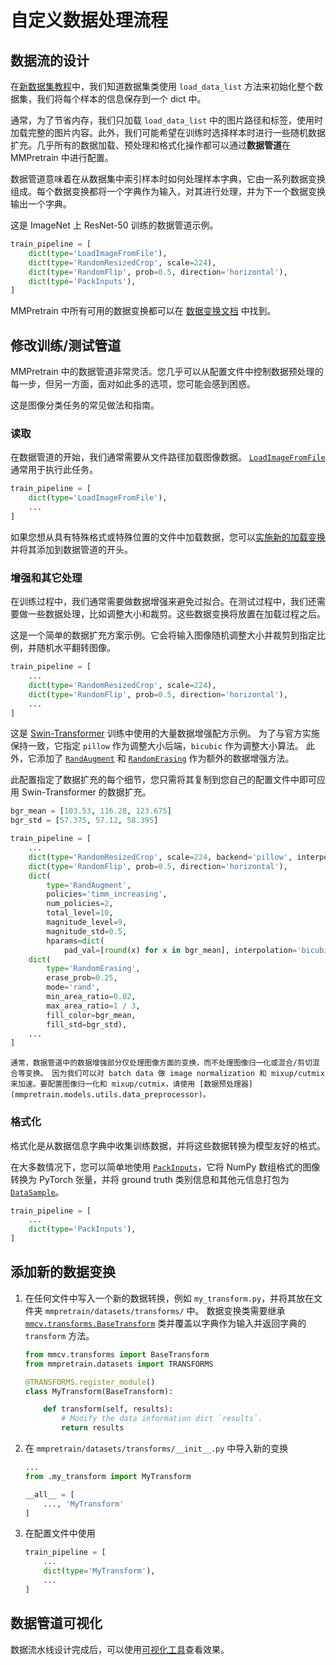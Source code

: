 # 自定义数据处理流程

## 数据流的设计

在[新数据集教程](./datasets.md)中，我们知道数据集类使用 `load_data_list` 方法来初始化整个数据集，我们将每个样本的信息保存到一个 dict 中。

通常，为了节省内存，我们只加载 `load_data_list` 中的图片路径和标签，使用时加载完整的图片内容。此外，我们可能希望在训练时选择样本时进行一些随机数据扩充。几乎所有的数据加载、预处理和格式化操作都可以通过**数据管道**在 MMPretrain 中进行配置。

数据管道意味着在从数据集中索引样本时如何处理样本字典，它由一系列数据变换组成。每个数据变换都将一个字典作为输入，对其进行处理，并为下一个数据变换输出一个字典。

这是 ImageNet 上 ResNet-50 训练的数据管道示例。

```python
train_pipeline = [
    dict(type='LoadImageFromFile'),
    dict(type='RandomResizedCrop', scale=224),
    dict(type='RandomFlip', prob=0.5, direction='horizontal'),
    dict(type='PackInputs'),
]
```

MMPretrain 中所有可用的数据变换都可以在 [数据变换文档](mmpretrain.datasets.transforms) 中找到。

## 修改训练/测试管道

MMPretrain 中的数据管道非常灵活。您几乎可以从配置文件中控制数据预处理的每一步，但另一方面，面对如此多的选项，您可能会感到困惑。

这是图像分类任务的常见做法和指南。

### 读取

在数据管道的开始，我们通常需要从文件路径加载图像数据。
[`LoadImageFromFile`](mmcv.transforms.LoadImageFromFile) 通常用于执行此任务。

```python
train_pipeline = [
    dict(type='LoadImageFromFile'),
    ...
]
```

如果您想从具有特殊格式或特殊位置的文件中加载数据，您可以[实施新的加载变换](#添加新的数据变换) 并将其添加到数据管道的开头。

### 增强和其它处理

在训练过程中，我们通常需要做数据增强来避免过拟合。在测试过程中，我们还需要做一些数据处理，比如调整大小和裁剪。这些数据变换将放置在加载过程之后。

这是一个简单的数据扩充方案示例。它会将输入图像随机调整大小并裁剪到指定比例，并随机水平翻转图像。

```python
train_pipeline = [
    ...
    dict(type='RandomResizedCrop', scale=224),
    dict(type='RandomFlip', prob=0.5, direction='horizontal'),
    ...
]
```

这是 [Swin-Transformer](../papers/swin_transformer.md) 训练中使用的大量数据增强配方示例。 为了与官方实施保持一致，它指定 `pillow` 作为调整大小后端，`bicubic` 作为调整大小算法。 此外，它添加了 [`RandAugment`](mmpretrain.datasets.transforms.RandAugment) 和 [`RandomErasing`](mmpretrain.datasets.transforms.RandomErasing) 作为额外的数据增强方法。

此配置指定了数据扩充的每个细节，您只需将其复制到您自己的配置文件中即可应用 Swin-Transformer 的数据扩充。

```python
bgr_mean = [103.53, 116.28, 123.675]
bgr_std = [57.375, 57.12, 58.395]

train_pipeline = [
    ...
    dict(type='RandomResizedCrop', scale=224, backend='pillow', interpolation='bicubic'),
    dict(type='RandomFlip', prob=0.5, direction='horizontal'),
    dict(
        type='RandAugment',
        policies='timm_increasing',
        num_policies=2,
        total_level=10,
        magnitude_level=9,
        magnitude_std=0.5,
        hparams=dict(
            pad_val=[round(x) for x in bgr_mean], interpolation='bicubic')),
    dict(
        type='RandomErasing',
        erase_prob=0.25,
        mode='rand',
        min_area_ratio=0.02,
        max_area_ratio=1 / 3,
        fill_color=bgr_mean,
        fill_std=bgr_std),
    ...
]
```

```{note}
通常，数据管道中的数据增强部分仅处理图像方面的变换，而不处理图像归一化或混合/剪切混合等变换。 因为我们可以对 batch data 做 image normalization 和 mixup/cutmix 来加速。要配置图像归一化和 mixup/cutmix，请使用 [数据预处理器](mmpretrain.models.utils.data_preprocessor)。
```

### 格式化

格式化是从数据信息字典中收集训练数据，并将这些数据转换为模型友好的格式。

在大多数情况下，您可以简单地使用 [`PackInputs`](mmpretrain.datasets.transforms.PackInputs)，它将 NumPy 数组格式的图像转换为 PyTorch 张量，并将 ground truth 类别信息和其他元信息打包为 [`DataSample`](mmpretrain.structures.DataSample)。

```python
train_pipeline = [
    ...
    dict(type='PackInputs'),
]
```

## 添加新的数据变换

1. 在任何文件中写入一个新的数据转换，例如 `my_transform.py`，并将其放在文件夹 `mmpretrain/datasets/transforms/` 中。 数据变换类需要继承 [`mmcv.transforms.BaseTransform`](mmcv.transforms.BaseTransform) 类并覆盖以字典作为输入并返回字典的 `transform` 方法。

   ```python
   from mmcv.transforms import BaseTransform
   from mmpretrain.datasets import TRANSFORMS

   @TRANSFORMS.register_module()
   class MyTransform(BaseTransform):

       def transform(self, results):
           # Modify the data information dict `results`.
           return results
   ```

2. 在 `mmpretrain/datasets/transforms/__init__.py` 中导入新的变换

   ```python
   ...
   from .my_transform import MyTransform

   __all__ = [
       ..., 'MyTransform'
   ]
   ```

3. 在配置文件中使用

   ```python
   train_pipeline = [
       ...
       dict(type='MyTransform'),
       ...
   ]
   ```

## 数据管道可视化

数据流水线设计完成后，可以使用[可视化工具](../useful_tools/dataset_visualization.md)查看效果。
